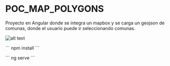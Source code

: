 # POC_MAP_POLYGONS
Proyecto en Angular donde se integra un mapbox y se carga un geojson de comunas, donde el usuario puede ir seleccionando comunas.

![alt text](https://res.cloudinary.com/genimus/image/upload/v1603120331/propios/Captura_de_Pantalla_2020-10-19_a_la_s_12.08.40.png)

´´´
npm install
´´´

´´´
ng serve
´´´
